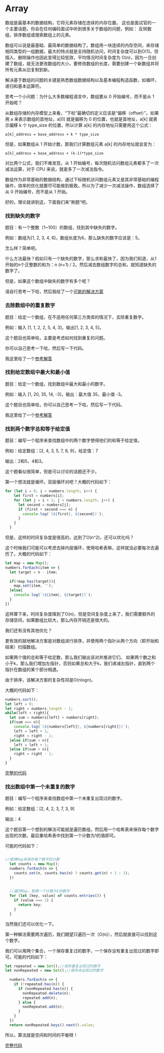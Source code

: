 Array
==

数组是最基本的数据结构，它将元素存储在连续的内存位置。 这也是面试官的一个主要话题，你会在任何编码面试中听到很多关于数组的问题，例如： 反转数组，排序数组或搜索数组上的元素。

数组可以说是最基础、最简单的数据结构了。数组用一块连续的内存空间，来存储相同类型的一组数据，最大的特点就是支持随机访问，时间复杂度可以到O(1)。但插入、删除操作也因此变得比较低效，平均情况时间复杂度为 O(n)，因为一旦创建了数组，就无法更改数组的大小，要修改数组的长度，需要创建一个新数组并将所有元素从旧复制到新。

解决基于数组的问题的关键是熟悉数组数据结构以及基本编程构造函数，如循环，递归和基本运算符。

思考一个小问题：为什么大多数编程语言中，数组要从 0 开始编号，而不是从 1 开始呢？

从数组存储的内存模型上来看，“下标”最确切的定义应该是“偏移（offset）”。如果用 a 来表示数组的首地址，a[0] 就是偏移为 0 的位置，也就是首地址，a[k] 就表示偏移 k 个 type_size 的位置，所以计算 a[k] 的内存地址只需要用这个公式：

```
a[k]_address = base_address + k * type_size
```

但是，如果数组从 1 开始计数，那我们计算数组元素 a[k] 的内存地址就会变为：
```
a[k]_address = base_address + (k-1)*type_size
```
对比两个公式，我们不难发现，从 1 开始编号，每次随机访问数组元素都多了一次减法运算，对于 CPU 来说，就是多了一次减法指令。

数组作为非常基础的数据结构，通过下标随机访问数组元素又是其非常基础的编程操作，效率的优化就要尽可能做到极致。所以为了减少一次减法操作，数组选择了从 0 开始编号，而不是从 1 开始。

好的，理论就讲到这，下面我们来”刷题“吧。

### 找到缺失的数字

题目：有一个整数（1~100）的数组，找到其中缺失的数字。

例如：数组为[1, 2, 3, 4, 6]，数组长度为6，那么缺失的数字应该是：5。

怎么样？简单吧。

什么方法最快？假如只有一个缺失的数字，那么求和最快了，因为我们知道，从1开始的n个正整数的和为：n (n+1) / 2。然后减去数组数字的总和，就知道缺失的数字了。

但是，如果这个数组中缺失的数字有多个呢？

请自行思考一下哈，然后我给了一个[可能的解决方案](./find-missing-number.js)


### 去除数组中的重复数字

题目：给定一个数组，在不适用任何第三方类库的情况下，去除重复数字。

例如：输入 [1, 1, 2, 2, 5, 4, 3]，输出[1, 2, 3, 4, 5]。

这个题目也简单哈，主要是考虑如何找到重复的问题。

你可以自己思考一下哈，然后写一下代码。

我这里给了一个[参考解答](./remove-duplicate.js)


### 找到给定数组中最大和最小值

题目：给定一个数组，找到数组中最大和最小的数字。

例如：输入 [1, 20, 35, 14, -3]，输出：最大值 35，最小值 -3。

这个题目也简单哈，你可以自己思考一下哈，然后写一下代码。

我这里给了一个[参考解答](./max-min-array.js)


### 找到两个数字总和等于给定值

题目：编写一个程序来查找数组中的两个数字使得他们的和等于给定值。

例如：给定数组：[2, 4, 3, 5, 7, 8, 9]，给定值：7

输出：2和5，4和3。

这个题看似很简单，但是可以讨论的话题还不少。

第一个想法就是循环。双层循环对吧？大概的代码如下：

```js
for (let i = 0; i < numbers.length; i++) {
    let first = numbers[i];
    for (let j = i + 1; j < numbers.length; j++) {
      let second = numbers[j];
      if (first + second === n) {
        console.log(`(${first}, ${second})`);
      }
    }
  }
```

但是，这样的时间复杂度是很高的，达到了O(n^2)，还可以优化吗？

这个时候我们可能可以考虑去掉内层循环，使用哈希表嘛，这样就没必要每次去遍历了。大概的代码如下：

```js
let map = new Map();
numbers.forEach(item => {
  let target = n - item;
 
  if(!map.has(target)){
    map.set(item, '');
  }else{
    console.log(`(${item}, ${target})`);
  }
})
```

这样算下来，时间复杂度降到了O(n)，但是空间复杂度上来了，我们需要额外的存储空间，如果数组比较大，那么内存开销还是很大的。

我们还有没有其他优化？

更有效的就地解决方案是对数组进行排序，并使用两个指针从两个方向（即开始和结束）扫描数组。

如果两个值的总和等于给定数，那么我们输出该对并推进它们。 如果两个数之和小于k，那么我们增加左指针，否则如果总和大于k，我们递减右指针，直到两个指针在数组的某个部分相遇。

由于排序，该解决方案的复杂性将是O(nlogn)。

大概的代码如下：

```js
numbers.sort();
let left = 0;
let right = numbers.length - 1;
while(left < right){
  let sum = numbers[left] + numbers[right];
  if(sum === n){
    console.log(`(${numbers[left]}, ${numbers[right]})`);
    left = left + 1;
    right = right - 1;
  }else if(sum < n){
    left = left + 1;
  }else if(sum > n){
    right = right - 1;
  }
}
```

[完整的代码](./find-pairs.js)


### 找出数组中第一个未重复的数字

题目：编写一个程序来查找数组中第一个未重复出现过的数字。

例如：给定数组：[2, 4, 2, 3, 7, 3, 9]

输出：4

这个题目第一个想到的解法可能就是遍历数组，然后用一个哈希表来保存每个数字出现的次数，最后重哈希表中找到第一个计数为1的值即可。

可能的代码如下：

```js

//使用Map来保存每个数字的计数
  let counts = new Map();
  numbers.forEach(n => {
    counts.set(n, counts.has(n) ? counts.get(n) + 1 : 1);
  })
 
 
  //遍历Map，取第一个计数为1的数字
  for (let [key, value] of counts.entries()) {
    if (value === 1) {
      return key;
    }
  }
```

当然我们还可以优化一下。

第一种解法需要两次遍历，我们期望只遍历一次（O(n)），然后就直接可以找到这个数字。

我们可以用两个集合，一个保存重复过的数字，一个保存没有重复出现过的数字即可。可能的代码如下：

```js
let repeated = new Set();//保存重复出现过的数字
let nonRepeated = new Set();//保存未出现过的数字
 
  numbers.forEach(n => {
    if (!repeated.has(n)) {
      if (nonRepeated.has(n)) {
        nonRepeated.delete(n);
        repeated.add(n);
      } else {
        nonRepeated.add(n);
      }
    }
  })
  return nonRepeated.keys().next().value;
```

所以，算法就是空间和时间的平衡呀！

[完整代码](./find-first-non-repeat.js)